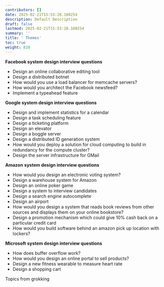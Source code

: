 ```yaml
---
contributors: []
date: 2025-02-21T15:53:28.160254
description: Default Description
draft: false
lastmod: 2025-02-21T15:53:28.160254
summary: ''
title: ' Themes'
toc: true
weight: 810
---
```


**Facebook system design interview questions**

* Design an online collaborative editing tool
* Design a distributed botnet
* How would you use a load balancer for memcache servers?
* How would you architect the Facebook newsfeed?
* Implement a typeahead feature

**Google system design interview questions**

* Design and implement statistics for a calendar
* Design a task scheduling feature
* Design a ticketing platform
* Design an elevator
* Design a boggle server
* Design a distributed ID generation system
* How would you deploy a solution for cloud computing to build in redundancy for the compute cluster?
* Design the server infrastructure for GMail

**Amazon** **system design interview questions**

* How would you design an electronic voting system?
* Design a warehouse system for Amazon
* Design an online poker game
* Design a system to interview candidates
* Design a search engine autocomplete
* Design an airport
* How would you design a system that reads book reviews from other sources and displays them on your online bookstore?
* Design a promotion mechanism which could give 10% cash back on a particular credit card
* How would you build software behind an amazon pick up location with lockers?

**Microsoft** **system design interview questions**

* How does buffer overflow work?
* How would you design an online portal to sell products?
* Design a new fitness wearable to measure heart rate
* Design a shopping cart

Topics from grokking

